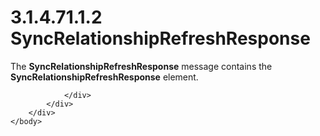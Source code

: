 <html dir="LTR" xmlns:mshelp="http://msdn.microsoft.com/mshelp" xmlns:ddue="http://ddue.schemas.microsoft.com/authoring/2003/5" xmlns:xlink="http://www.w3.org/1999/xlink" xmlns:tool="http://www.microsoft.com/tooltip">
    <head>
        <meta http-equiv="Content-Type" content="text/html; CHARSET=utf-8"></meta>
        <meta name="save" content="history"></meta>
        <title>3.1.4.71.1.2 SyncRelationshipRefreshResponse</title>
        <xml>
            <mshelp:toctitle title="3.1.4.71.1.2 SyncRelationshipRefreshResponse"></mshelp:toctitle>
            <mshelp:rltitle title="[MS-SSMDSWS-15]: SyncRelationshipRefreshResponse"></mshelp:rltitle>
            <mshelp:keyword index="A" term="eeea59b2-36dc-4993-84f8-c2bc54b6f987"></mshelp:keyword>
            <mshelp:attr name="DCSext.ContentType" value="open specification"></mshelp:attr>
            <mshelp:attr name="AssetID" value="eeea59b2-36dc-4993-84f8-c2bc54b6f987"></mshelp:attr>
            <mshelp:attr name="TopicType" value="kbRef"></mshelp:attr>
            <mshelp:attr name="DCSext.Title" value="[MS-SSMDSWS-15]: SyncRelationshipRefreshResponse" />
        </xml>
    </head>
    <body>
        <div id="header">
            <h1 class="heading">3.1.4.71.1.2 SyncRelationshipRefreshResponse</h1>
        </div>
        <div id="mainSection">
            <div id="mainBody">
                <div id="allHistory" class="saveHistory"></div>
                <div id="sectionSection0" class="section" name="collapseableSection">
                    

<p>The <b>SyncRelationshipRefreshResponse</b> message contains
the <b>SyncRelationshipRefreshResponse</b> element.</p>


                </div>
            </div>
        </div>
    </body>
</html>